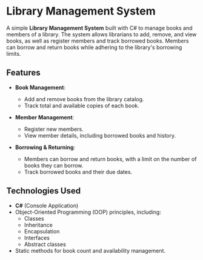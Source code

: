 # Library Management System

A simple **Library Management System** built with C# to manage books and members of a library. The system allows librarians to add, remove, and view books, as well as register members and track borrowed books. Members can borrow and return books while adhering to the library's borrowing limits.

## Features

- **Book Management**: 
  - Add and remove books from the library catalog.
  - Track total and available copies of each book.
  
- **Member Management**:
  - Register new members.
  - View member details, including borrowed books and history.

- **Borrowing & Returning**:
  - Members can borrow and return books, with a limit on the number of books they can borrow.
  - Track borrowed books and their due dates.

## Technologies Used

- **C#** (Console Application)
- Object-Oriented Programming (OOP) principles, including:
  - Classes
  - Inheritance
  - Encapsulation
  - Interfaces
  - Abstract classes
- Static methods for book count and availability management.

